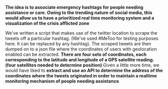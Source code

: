 <b> The idea is to associate emergency hashtags for people needing assistance or care. Owing to the trending nature of social media, this would allow us to have a prioritized real time monitoring system and a visualization of the crisis afflicted zone</b> 

We've written a script that makes use of the twitter location to scrape the tweets off a particular hashtag. (We've used #MeToo for testing purposes here. It can be replaced by any hashtag).
The scraped tweets are then dumped on to a json file where the coordinates of users with geolocation enabled can be extracted. <b> There are four sets of coordinates, each corresponding to the latitude and longitude of a GPS satellite reading. (four satellites needed to determine position)</b>
Given a little more time, we would have liked to <b>extract and use an API to determine the address of the coordinates where the tweets originated in order to maintain a realtime monitoring mechanism of people needing assistance</b>.
